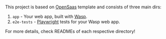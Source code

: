 # <LaunchPike>

This project is based on [OpenSaas](https://opensaas.sh) template and consists of three main dirs:
1. `app` - Your web app, built with [Wasp](https://wasp.sh).
2. `e2e-tests` - [Playwright](https://playwright.dev/) tests for your Wasp web app.

For more details, check READMEs of each respective directory!
